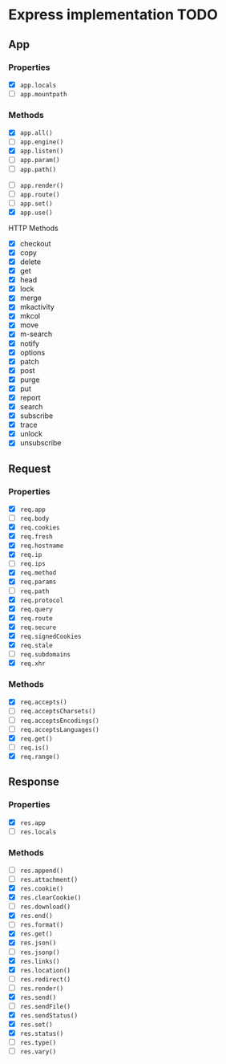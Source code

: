 # Express implementation TODO

## App

### Properties

- [x] `app.locals`
- [ ] `app.mountpath`

### Methods

- [x] `app.all()`
- [ ] `app.engine()`
- [x] `app.listen()`
- [ ] `app.param()`
- [ ] `app.path()`

* [ ] `app.render()`
* [ ] `app.route()`
* [ ] `app.set()`
* [x] `app.use()`

HTTP Methods

- [x] checkout
- [x] copy
- [x] delete
- [x] get
- [x] head
- [x] lock
- [x] merge
- [x] mkactivity
- [x] mkcol
- [x] move
- [x] m-search
- [x] notify
- [x] options
- [x] patch
- [x] post
- [x] purge
- [x] put
- [x] report
- [x] search
- [x] subscribe
- [x] trace
- [x] unlock
- [x] unsubscribe

## Request

### Properties

- [x] `req.app`
- [ ] `req.body`
- [x] `req.cookies`
- [x] `req.fresh`
- [x] `req.hostname`
- [x] `req.ip`
- [ ] `req.ips`
- [x] `req.method`
- [x] `req.params`
- [ ] `req.path`
- [x] `req.protocol`
- [x] `req.query`
- [x] `req.route`
- [x] `req.secure`
- [x] `req.signedCookies`
- [x] `req.stale`
- [ ] `req.subdomains`
- [x] `req.xhr`

### Methods

- [x] `req.accepts()`
- [ ] `req.acceptsCharsets()`
- [ ] `req.acceptsEncodings()`
- [ ] `req.acceptsLanguages()`
- [x] `req.get()`
- [ ] `req.is()`
- [x] `req.range()`

## Response

### Properties

- [x] `res.app`
- [ ] `res.locals`

### Methods

- [ ] `res.append()`
- [ ] `res.attachment()`
- [x] `res.cookie()`
- [x] `res.clearCookie()`
- [ ] `res.download()`
- [x] `res.end()`
- [ ] `res.format()`
- [x] `res.get()`
- [x] `res.json()`
- [ ] `res.jsonp()`
- [x] `res.links()`
- [x] `res.location()`
- [ ] `res.redirect()`
- [ ] `res.render()`
- [x] `res.send()`
- [ ] `res.sendFile()`
- [x] `res.sendStatus()`
- [x] `res.set()`
- [x] `res.status()`
- [ ] `res.type()`
- [ ] `res.vary()`
